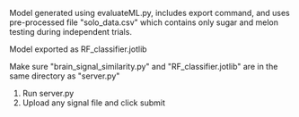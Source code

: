 Model generated using evaluateML.py, includes export command, and uses pre-processed file "solo_data.csv" which contains only sugar and melon testing during independent trials.

Model exported as RF_classifier.jotlib

Make sure "brain_signal_similarity.py" and "RF_classifier.jotlib" are in the same directory as "server.py"

1) Run server.py
2) Upload any signal file and click submit
